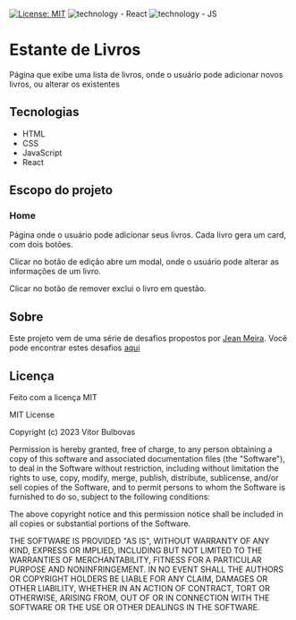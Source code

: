 [![License: MIT](https://img.shields.io/badge/License-MIT-yellow.svg)](https://opensource.org/licenses/MIT) ![technology - React](https://img.shields.io/badge/React-orange) ![technology - JS](https://img.shields.io/badge/JavaScript-yellow)

# Estante de Livros

Página que exibe uma lista de livros, onde o usuário pode adicionar novos livros, ou alterar os existentes

## Tecnologias

- HTML
- CSS
- JavaScript
- React

## Escopo do projeto

### Home

Página onde o usuário pode adicionar seus livros. Cada livro gera um card, com dois botões.

Clicar no botão de edição abre um modal, onde o usuário pode alterar as informações de um livro.

Clicar no botão de remover exclui o livro em questão.

## Sobre

Este projeto vem de uma série de desafios propostos por [Jean Meira](https://github.com/JCDMeira).
Você pode encontrar estes desafios [aqui](https://github.com/JCDMeira/challenge-roadmap-index)

## Licença

Feito com a licença MIT

MIT License

Copyright (c) 2023 Vitor Bulbovas

Permission is hereby granted, free of charge, to any person obtaining a copy
of this software and associated documentation files (the "Software"), to deal
in the Software without restriction, including without limitation the rights
to use, copy, modify, merge, publish, distribute, sublicense, and/or sell
copies of the Software, and to permit persons to whom the Software is
furnished to do so, subject to the following conditions:

The above copyright notice and this permission notice shall be included in all
copies or substantial portions of the Software.

THE SOFTWARE IS PROVIDED "AS IS", WITHOUT WARRANTY OF ANY KIND, EXPRESS OR
IMPLIED, INCLUDING BUT NOT LIMITED TO THE WARRANTIES OF MERCHANTABILITY,
FITNESS FOR A PARTICULAR PURPOSE AND NONINFRINGEMENT. IN NO EVENT SHALL THE
AUTHORS OR COPYRIGHT HOLDERS BE LIABLE FOR ANY CLAIM, DAMAGES OR OTHER
LIABILITY, WHETHER IN AN ACTION OF CONTRACT, TORT OR OTHERWISE, ARISING FROM,
OUT OF OR IN CONNECTION WITH THE SOFTWARE OR THE USE OR OTHER DEALINGS IN THE
SOFTWARE.
